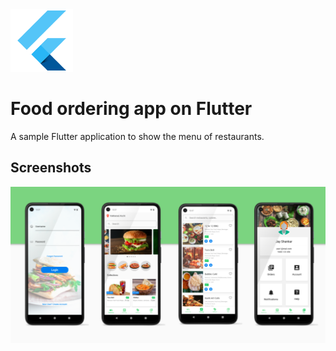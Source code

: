 <img src="android/app/src/main/res/mipmap-xxxhdpi/ic_launcher.png" alt="icon" width="100"/>

# Food ordering app on Flutter

A sample Flutter application to show the menu of restaurants.

## Screenshots

![1](screenshots/screens.png) 

